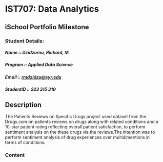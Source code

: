 # IST707: Data Analytics

##	iSchool Portfolio Milestone
### Student Details:  
##### Name :: Dzidzornu, Richard, M  
##### Program :: Applied Data Science  
##### Email :: rmdzidzo@syr.edu  
##### StudentID :: 223 315 310  
##
##       Description 
The Patients Reviews on Specific Drugs project used dataset from the Drugs.com on patients reviews on drugs along with related conditions and a 10-star patient rating reflecting overall patient satisfaction, to perform sentiment analysis on the these drugs via the reviews.The intention was to perform sentiment analysis of drug experiences over multidimentions in terms of conditions. 

### Content


